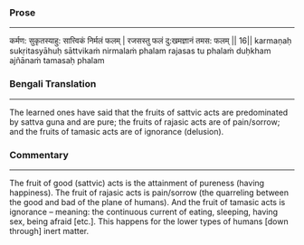 ### Prose 
 --- 
कर्मण: सुकृतस्याहु: सात्त्विकं निर्मलं फलम् |
रजसस्तु फलं दु:खमज्ञानं तमस: फलम् || 16||
karmaṇaḥ sukṛitasyāhuḥ sāttvikaṁ nirmalaṁ phalam
rajasas tu phalaṁ duḥkham ajñānaṁ tamasaḥ phalam

### Bengali Translation 
 --- 
The learned ones have said that the fruits of sattvic acts are predominated by sattva guna and are pure; the fruits of rajasic acts are of pain/sorrow; and the fruits of tamasic acts are of ignorance (delusion).

### Commentary 
 --- 
The fruit of good (sattvic) acts is the attainment of pureness (having happiness). The fruit of rajasic acts is pain/sorrow (the quarreling between the good and bad of the plane of humans). And the fruit of tamasic acts is ignorance – meaning: the continuous current of eating, sleeping, having sex, being afraid [etc.]. This happens for the lower types of humans [down through] inert matter.